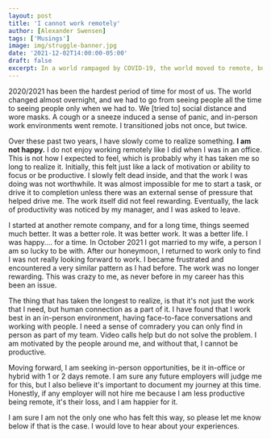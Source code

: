 ```yaml
---
layout: post
title: 'I cannot work remotely'
author: [Alexander Swensen]
tags: ['Musings']
image: img/struggle-banner.jpg
date: '2021-12-02T14:00:00-05:00'
draft: false
excerpt: In a world rampaged by COVID-19, the world moved to remote, but I cannot follow.
---
```


2020/2021 has been the hardest period of time for most of us. The world changed almost overnight, and we had to go from seeing people all the time
to seeing people only when we had to. We [tried to] social distance and wore masks. A cough or a sneeze induced a sense of panic, and in-person work environments went remote. I transitioned jobs not once, but twice.

Over these past two years, I have slowly come to realize something. **I am not happy.** I do not enjoy working remotely like I did when I was in an office. This is not how I expected to feel, which is probably why it has taken me so long to realize it. Initially, this felt just like a lack of motivation or ability to focus or be productive. I slowly felt dead inside, and that the work I was doing was not worthwhile. It was almost impossible for me to start a task, or drive it to completion unless there was an external sense of pressure that helped drive me. The work itself did not feel rewarding. Eventually, the lack of productivity was noticed by my manager, and I was asked to leave.

I started at another remote company, and for a long time, things seemed much better. It was a better role. It was better work. It was a better life. I was happy.... for a time. In October 2021 I got married to my wife, a person I am so lucky to be with. After our honeymoon, I returned to work only to find I was not really looking forward to work. I became frustrated and encountered a very similar pattern as I had before. The work was no longer rewarding. This was crazy to me, as never before in my career has this been an issue.

The thing that has taken the longest to realize, is that it's not just the work that I need, but human connection as a part of it. I have found that I work best in an in-person environment, having face-to-face conversations and working with people. I need a sense of comradery you can only find in person as part of my team. Video calls help but do not solve the problem. I am motivated by the people around me, and without that, I cannot be productive.

Moving forward, I am seeking in-person opportunities, be it in-office or hybrid with 1 or 2 days remote. I am sure any future employers will judge me for this, but I also believe it's important to document my journey at this time. Honestly, if any employer will not hire me because I am less productive being remote, it's their loss, and I am happier for it.

I am sure I am not the only one who has felt this way, so please let me know below if that is the case. I would love to hear about your experiences.
